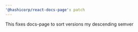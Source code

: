 ```yaml
---
'@hashicorp/react-docs-page': patch
---
```


This fixes docs-page to sort versions my descending semver

